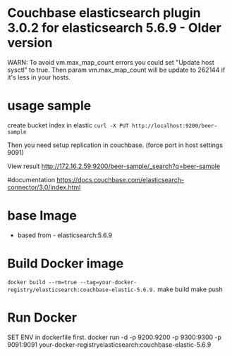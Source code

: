 # Couchbase elasticsearch plugin 3.0.2 for elasticsearch 5.6.9 - Older version
WARN: To avoid vm.max_map_count errors you could set "Update host sysctl" to true. Then param vm.max_map_count will be update to 262144 if it's less in your hosts.


# usage sample

create bucket index in elastic
`curl -X PUT http://localhost:9200/beer-sample`

Then you need setup  replication in couchbase. (force  port  in host settings 9091)

View result
http://172.16.2.59:9200/beer-sample/_search?q=beer-sample

#documentation
https://docs.couchbase.com/elasticsearch-connector/3.0/index.html

# base Image
- based from - elasticsearch:5.6.9


# Build Docker image
   `docker build --rm=true --tag=your-docker-registry/elasticsearch:couchbase-elastic-5.6.9.`
   make build
   make push

# Run Docker
SET ENV in dockerfile first.
docker run -d -p 9200:9200 -p 9300:9300 -p 9091:9091 your-docker-registryelasticsearch:couchbase-elastic-5.6.9




